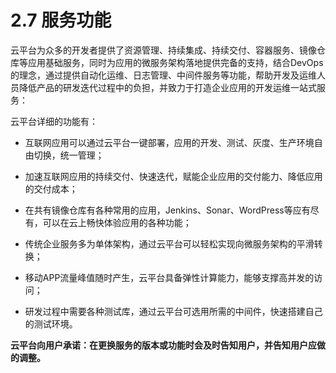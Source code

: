 # 2.7 服务功能

云平台为众多的开发者提供了资源管理、持续集成、持续交付、容器服务、镜像仓库等应用基础服务，同时为应用的微服务架构落地提供完备的支持，结合DevOps的理念，通过提供自动化运维、日志管理、中间件服务等功能，帮助开发及运维人员降低产品的研发迭代过程中的负担，并致力于打造企业应用的开发运维一站式服务：

云平台详细的功能有：

* 互联网应用可以通过云平台一键部署，应用的开发、测试、灰度、生产环境自由切换，统一管理；

* 加速互联网应用的持续交付、快速迭代，赋能企业应用的交付能力、降低应用的交付成本；

* 在共有镜像仓库有各种常用的应用，Jenkins、Sonar、WordPress等应有尽有，可以在云上畅快体验应用的各种功能；

* 传统企业服务多为单体架构，通过云平台可以轻松实现向微服务架构的平滑转换；

* 移动APP流量峰值随时产生，云平台具备弹性计算能力，能够支撑高并发的访问；

* 研发过程中需要各种测试库，通过云平台可选用所需的中间件，快速搭建自己的测试环境。

**云平台向用户承诺：在更换服务的版本或功能时会及时告知用户，并告知用户应做的调整。**